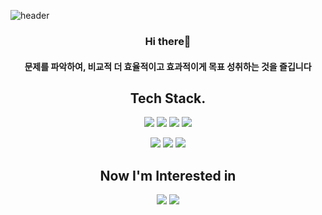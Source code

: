 ![header](https://capsule-render.vercel.app/api?type=waving&color=BDBDBD&height=300&section=header&text=HongKyunKim&fontSize=90&animation=fadeIn&fontAlignY=38&desc=%20%20&descAlignY=51&descAlign=70&fontColor=2E2E2E)

<div align=center>

### Hi there👋  
#### 문제를 파악하여, 비교적 더 효율적이고 효과적이게 목표 성취하는 것을 즐깁니다  
 
 
 
## Tech Stack. 
<img src="https://img.shields.io/badge/Python-3776AB?style=flat-square&logo=Python&logoColor=white"/></a>
<img src="https://img.shields.io/badge/NumPy-013243?style=flat-square&logo=NumPy&logoColor=white"/></a>
<img src="https://img.shields.io/badge/pandas-150458?style=flat-square&logo=pandas&logoColor=white"/></a>
<img src="https://img.shields.io/badge/scikit learn-F7931E?style=flat-square&logo=scikit learn&logoColor=white"/></a>


<img src="https://img.shields.io/badge/TensorFlow-FF6F00?style=flat-square&logo=TensorFlow&logoColor=white"/></a>
<img src="https://img.shields.io/badge/Keras-D00000?style=flat-square&logo=Keras&logoColor=white"/></a>
<img src="https://img.shields.io/badge/opencv-5586A4?style=flat-square&logo=opencv&logoColor=white"/></a>


## Now I'm Interested in
<img src="https://img.shields.io/badge/docker-2496ED?style=flat-square&logo=docker&logoColor=white"/></a>
<img src="https://img.shields.io/badge/flask-000000?style=flat-square&logo=flask&logoColor=white"/></a>



</div>
 <!--
**ghdrbs0302/ghdrbs0302** is a ✨ _special_ ✨ repository because its `README.md` (this file) appears on your GitHub profile.

Here are some ideas to get you started:

- 🔭 I’m currently working on ...
- 🌱 I’m currently learning ...
- 👯 I’m looking to collaborate on ...
- 🤔 I’m looking for help with ...
- 💬 Ask me about ...
- 📫 How to reach me: ...
- 😄 Pronouns: ...
- ⚡ Fun fact: ...
-->
